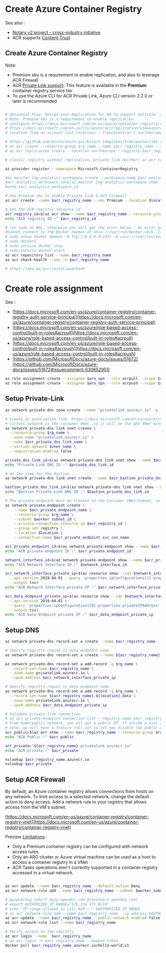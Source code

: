 # Create Azure Container Registry

See also :
- [Notary v2 project - cross-industry initiative](https://github.com/notaryproject/requirements)
- ACR supports [Content-Trust](https://docs.microsoft.com/en-us/azure/container-registry/container-registry-content-trust)

## Create Azure Container Registry
Note: 
- Premium sku is a requirement to enable replication, and also to leverage ACR Firewall
- ACR [Private Link support](https://aka.ms/acr/privatelink): This feature is available in the **Premium** container registry service tier
- To use the Azure CLI for ACR Private Link, Azure CLI version 2.2.0 or later is recommended


```sh

# Optionnal Play: Design your Application for HA to support multiple  regions deployment & Enable geo-replication for container images
# Note: Premium sku is a requirement to enable replication
# Configure https://docs.microsoft.com/en-us/azure/container-registry/container-registry-geo-replication#configure-geo-replication
# https://docs.microsoft.com/en-us/cli/azure/acr/replication?view=azure-cli-latest
# location from az account list-locations : francecentral | northeurope | westeurope 

# https://github.com/Azure/azure-quickstart-templates/tree/master/101-container-registry-geo-replication
# az acr create --resource-group $rg_name --name $acr_registry_name --sku Premium --location $location
# az acr replication create --location northeurope --registry $acr_registry_name --resource-group $rg_name

# classic registry without replication, private link neither: az acr create --name $acr_registry_name --sku standard --location $location --resource-group $rg_name 

az provider register --namespace Microsoft.ContainerRegistry

#az monitor log-analytics workspace create --workspace-name $acr_analytics_workspace --location $location -g $rg_name
#acr_analytics_workspace_id=$(az monitor log-analytics workspace show --workspace-name $acr_analytics_workspace -g $rg_name --query "id" --output tsv)
#echo $acr_analytics_workspace_id

# Use Premium sku to enable Private Link & ACR Firewall
az acr create --name $acr_registry_name --sku Premium --location $location -g $rg_name # --workspace $acr_analytics_workspace_id 

# Get the ACR registry resource id
acr_registry_id=$(az acr show --name $acr_registry_name --resource-group $rg_name --query "id" --output tsv)
echo "ACR registry ID :" $acr_registry_id

# run sudo on WSL, otherwise you will get the error below : An error occurred: DOCKER_COMMAND_ERROR
#Cannot connect to the Docker daemon at unix:///var/run/docker.sock. Is the docker daemon running? Please refer to https://aka.ms/acr/errors#docker_command_error for more information.
# sudo nohup docker daemon -H tcp://0.0.0.0:2375 -H unix:///var/run/docker.sock &
# sudo dockerd
# sudo service docker stop
# sudo service docker start
az acr repository list --name $acr_registry_name
az acr check-health --yes -n $acr_registry_name 

# https://aka.ms/acr/installaad/bash
```

# Create role assignment

See :
- [https://docs.microsoft.com/en-us/azure/container-registry/container-registry-auth-service-principal](https://docs.microsoft.com/en-us/azure/container-registry/container-registry-auth-service-principal)
- [https://docs.microsoft.com/en-us/azure/role-based-access-control/built-in-roles#acrpull](https://docs.microsoft.com/en-us/azure/role-based-access-control/built-in-roles#acrpull)
- [https://docs.microsoft.com/en-us/azure/role-based-access-control/built-in-roles#acrpush](https://docs.microsoft.com/en-us/azure/role-based-access-control/built-in-roles#acrpush)
- [https://github.com/MicrosoftDocs/azure-docs/issues/51672](https://github.com/MicrosoftDocs/azure-docs/issues/51672#issuecomment-630652951)

```sh
az role assignment create --assignee $aro_spn --role acrpull --scope $acr_registry_id
az role assignment create --assignee $aro_spn --role acrpush --scope $acr_registry_id
```


## Setup Private-Link
```sh
az network private-dns zone create --name "privatelink.azurecr.io" -g  $rg_name

# Create an association link: https://docs.microsoft.com/en-us/azure/container-registry/container-registry-private-link#create-an-association-link
# virtual-network is the consumer VNet, so it will be the AKS VNet $vnet_name
az network private-dns link vnet create \
  --resource-group $rg_name \
  --zone-name "privatelink.azurecr.io" \
  --name $acr_private_dns_link_name \
  --virtual-network $vnet_name \
  --registration-enabled false

private_dns_link_id=$(az network private-dns link vnet show --name $acr_private_dns_link_name --zone-name "privatelink.azurecr.io" -g $rg_name --query "id" --output tsv)
echo "Private-Link DNS ID :" $private_dns_link_id

# do the same for the Bastion ...
az network private-dns link vnet create --name $acr_bastion_private_dns_link_name --virtual-network $bastion_vnet_id --zone-name privatelink.azurecr.io --registration-enabled false -g $rg_name

bastion_private_dns_link_id=$(az network private-dns link vnet show --name $acr_bastion_private_dns_link_name --zone-name "privatelink.azurecr.io" -g $rg_name --query "id" --output tsv)
echo "Bastion Private-Link DNS ID :" $bastion_private_dns_link_id

# The private-endpoint must be created in the Consumer VNet/Subnet, so it will be the ARO Workers $worker_subnet_id
az network private-endpoint create \
    --name $acr_private_endpoint_name \
    --resource-group $rg_name \
    --subnet $worker_subnet_id \
    --private-connection-resource-id $acr_registry_id \
    --group-ids registry \
    --location $location \
    --connection-name $acr_private_endpoint_svc_con_name

acr_private_endpoint_id=$(az network private-endpoint show --name $acr_private_endpoint_name -g $rg_name --query id -o tsv)
echo "ACR private-endpoint ID :" $acr_private_endpoint_id

network_interface_id=$(az network private-endpoint show --name $acr_private_endpoint_name -g $rg_name --query 'networkInterfaces[0].id' -o tsv)
echo "ACR Network Interface ID :" $network_interface_id

acr_network_interface_private_ip=$(az resource show --ids $network_interface_id \
  --api-version 2019-04-01 --query 'properties.ipConfigurations[1].properties.privateIPAddress' \
  --output tsv)
echo "ACR Network Interface private IP :" $acr_network_interface_private_ip

acr_data_endpoint_private_ip=$(az resource show --ids $network_interface_id \
  --api-version 2019-04-01 \
  --query 'properties.ipConfigurations[0].properties.privateIPAddress' \
  --output tsv)
echo "ACR Data Endpoint private IP :" $acr_data_endpoint_private_ip


```

## Setup DNS

```sh
az network private-dns record-set a create --name $acr_registry_name --zone-name privatelink.azurecr.io -g $rg_name

# Specify registry region in data endpoint name
az network private-dns record-set a create --name ${acr_registry_name}.${location}.data --zone-name privatelink.azurecr.io -g $rg_name

az network private-dns record-set a add-record -g $rg_name \
  --record-set-name $acr_registry_name \
  --zone-name privatelink.azurecr.io \
  --ipv4-address $acr_network_interface_private_ip

# Specify registry region in data endpoint name
az network private-dns record-set a add-record -g $rg_name \
  --record-set-name ${acr_registry_name}.${location}.data \
  --zone-name privatelink.azurecr.io \
  --ipv4-address $acr_data_endpoint_private_ip

# Validate private link connection
# az acr private-endpoint-connection list --registry-name $acr_registry_name
# From home/public network, you wil get a public IP. If inside a vnet with private zone, then nslookup will resolve to the private ip.
# note: we will have a feature roll out to let you disable the public access, which means “nslookup” will fail outside of vnet  
acr_public=$(az acr show --name $acr_registry_name --resource-group $rg_name --query "loginServer" --output tsv)
echo "ACR Public :" $acr_public

acr_private="${acr_registry_name}.privatelink.azurecr.io"
echo "ACR private :" $acr_private

nslookup $acr_registry_name.azurecr.io
nslookup $acr_private

```

## Setup ACR Firewall
By default, an Azure container registry allows connections from hosts on any network. To limit access to a selected network, change the default action to deny access. Add a network rule to your registry that allows access from the VM's subnet.

[https://docs.microsoft.com/en-us/azure/container-registry/container-registry-vnet](https://docs.microsoft.com/en-us/azure/container-registry/container-registry-vnet)

Preview [Limitations](https://docs.microsoft.com/en-us/azure/container-registry/container-registry-vnet#preview-limitations) :
- Only a Premium container registry can be configured with network access rules.
- Only an ARO cluster or Azure virtual machine can be used as a host to access a container registry in a VNet
- ACR Tasks operations aren't currently supported in a container registry accessed in a virtual network.

```sh

az acr update --name $acr_registry_name --default-action Deny
az acr network-rule add --name $acr_registry_name --subnet $worker_subnet_id

# myip=$(dig +short myip.opendns.com @resolver1.opendns.com)
# export AUTHORIZED_IP_RANGE="176.134.171.0/24"
# echo "IP range allowed to call ACR : " $AUTHORIZED_IP_RANGE
# az acr network-rule add --name $acr_registry_name --ip-address $AUTHORIZED_IP_RANGE
az acr update --name $acr_registry_name --public-network-enabled false
az acr network-rule list --name $acr_registry_name

# Verify access to the registry
az acr login --name  $acr_registry_name 
# az acr login -n $acr_registry_name --expose-token
docker pull $acr_registry_name.azurecr.io/hello-world:v1

```